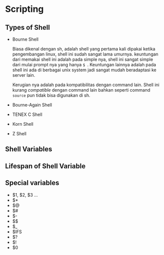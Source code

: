 # Scripting
## Types of Shell
* Bourne Shell

    Biasa dikenal dengan sh, adalah shell yang pertama kali dipakai ketika
    pengembangan linux, shell ini sudah sangat lama umurnya. keuntungan dari
    memakai shell ini adalah pada simple nya, shell ini sangat simple dari mulai
    prompt nya yang hanya `$ `. Keuntungan lainnya adalah pada shell ini ada di
    berbagai unix system jadi sangat mudah beradaptasi ke server lain.

    Kerugian nya adalah pada kompatibilitas dengan command lain. Shell ini
    kurang *compatible* dengan command lain bahkan seperti command `source` pun
    tidak bisa digunakan di sh.

* Bourne-Again Shell
* TENEX C Shell
* Korn Shell
* Z Shell 
## Shell Variables
## Lifespan of Shell Variable
## Special variables
* \$1, \$2, \$3 ...
* \$*
* \$@
* \$#
* \$-
* \$\$
* \$_
* \$IFS
* \$?
* \$!
* \$0
